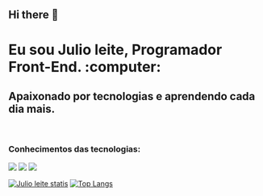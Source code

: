 ## Hi there 👋

<h1>Eu sou Julio leite, Programador Front-End. :computer:</h1>
<h2>Apaixonado por tecnologias e aprendendo cada dia mais.</h2>
<br>
<h3>Conhecimentos das tecnologias:</h3>
<img src="https://img.shields.io/badge/HTML5-E34F26?style=for-the-badge&logo=html5&logoColor=white"/>
<img src="https://img.shields.io/badge/CSS3-1572B6?style=for-the-badge&logo=css3&logoColor=white"/>
<img src="https://img.shields.io/badge/Java-ED8B00?style=for-the-badge&logo=openjdk&logoColor=white"/>

[![Julio leite statis](https://github-readme-stats.vercel.app/api?username=Julioleite26)](https://github.com/anuraghazra/github-readme-stats)
[![Top Langs](https://github-readme-stats.vercel.app/api/top-langs/?username=Julioleite26)](https://github.com/anuraghazra/github-readme-stats)




